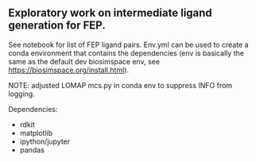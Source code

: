 ## Exploratory work on intermediate ligand generation for FEP.

See notebook for list of FEP ligand pairs. Env.yml can be used to create a conda environment that contains the dependencies (env is basically the same as the default dev biosimspace env, see https://biosimspace.org/install.html).

NOTE: adjusted LOMAP mcs.py in conda env to suppress INFO from logging.

Dependencies:

- rdkit
- matplotlib
- ipython/jupyter
- pandas